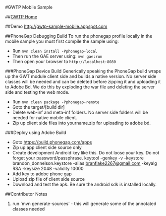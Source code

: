 #GWTP Mobile Sample

##[GWTP Home](https://github.com/ArcBees/GWTP)

##Demo
http://gwtp-sample-mobile.appspot.com

##PhoneGap Debugging Build
To run the phonegap profile locally in the mobile sample you must first compile the sample using:

* Run `mvn clean install -Pphonegap-local`
* Then run the GAE server using: `mvn gae:run`
* Then open your browser to `http://localhost:8080`

###PhoneGap Device Build
Generically speaking the PhoneGap build wraps up the GWT module client side and builds a native version. 
No server side classes will be needed and can be deleted before zipping it and uploading it to Adobe Bd. 
We do this by exploding the war file and deleting the server side and testing the web mode.

* Run `mvn clean package -Pphonegap-remote`
* Goto the target/[build dir]
* Delete web-inf and meta-inf folders. No server side folders will be needed for native mobile client.
* Zip up client side files into yourname.zip for uploading to adobe bd.

###Deploy using Adobe Build
* Goto https://build.phonegap.com/apps
* Zip up app client side source only
* Create development Android key like this. Do not loose your key. Do not forget your password/passphrase. 
keytool -genkey -v -keystore brandon_donnelson.keystore -alias branflake2267@gmail.com -keyalg RSA -keysize 2048 -validity 10000
* Add key to adobe phone gap
* Upload zip file of client side source
* Download and test the apk. Be sure the android sdk is installed locally.

##Contributor Notes
1. run 'mvn generate-sources' - this will generate some of the annotated classes needed
